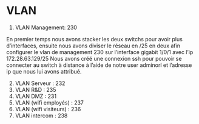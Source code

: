 # VLAN 

1. VLAN Management: 230

En premier temps nous avons stacker les deux switchs pour avoir plus d’interfaces, ensuite nous avons diviser le réseau en /25 en deux afin configurer le vlan de management 230 sur l’interface gigabit 1/0/1 avec l’ip 172.28.63.129/25 Nous avons créé une connexion ssh pour pouvoir se connecter au switch à distance à l’aide de notre user adminorl et l’adresse ip que nous lui avons attribué.  


2. VLAN Serveur : 232
3. VLAN R&D : 235
4. VLAN DMZ : 231
5. VLAN (wifi employés) : 237 
6. VLAN (wifi visiteurs) : 236
7. VLAN intercom : 238
